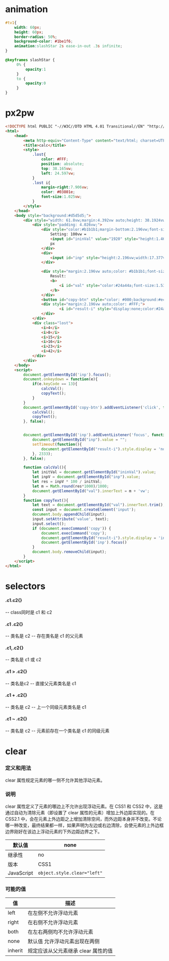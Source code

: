 # animation
```css
#tv1{
    width: 60px;
    height: 60px;
    border-radius: 50%;
    background-color: #1be1f6;
    animation:slashStar 2s ease-in-out .3s infinite;
}

@keyframes slashStar {
     0% {
         opacity:1
     }
     to {
         opacity:0
     }
}
```
# px2pw
```html
<!DOCTYPE html PUBLIC "-//W3C//DTD HTML 4.01 Transitional//EN" "http://www.w3.org/TR/html4/loose.dtd">
<html>
	<head>
		<meta http-equiv="Content-Type" content="text/html; charset=UTF-8">
		<title>calc</title>
		<style>
			.lost{
				color: #FFF;
				position: absolute; 
				top: 38.165vw; 
				left: 24.597vw;
			}
			.lost i{
				margin-right:7.906vw;
				color: #03801e;
				font-size:1.025vw;
			}
		</style>
	</head>
	<body style="background:#d5d5d5;">
		<div style="width: 61.8vw;margin:4.392vw auto;height: 38.1924vw;background: #000;">
			<div style="padding: 4.026vw;">
				<div style="color:#b1b1b1;margin-bottom:2.196vw;font-size:1.025vw;">
					Setting: 100vw = 
					<input id="ininVal" value="1920" style="height:1.464vw;width:7.321vw;border:solid 0.0734vw #828282;font-size:1.025vw;background: #000;color:#24a44a;">
					px
				</div>
				<div>
					<input id="inp" style="height:2.196vw;width:17.377vw;border:solid 0.073vw #24a44a;background: #000;color:#FFF;font-size:1.318vw;">
				</div>

				<div style="margin:2.196vw auto;color: #b1b1b1;font-size: 1.171vw;">
					Result:
					<b>
						<i id="val" style="color:#24a44a;font-size:1.537vw;">NaNaa</i>
					</b>
				</div>
				<button id="copy-btn" style="color: #000;background:#ececec;height: 2.196vw;font-size: 1.025vw;width: 7.392vw;border: none;">COPY</button>
				<div style="margin:2.196vw auto;color: #FFF;">
						<i id="result-i" style="display:none;color:#24a44a;font-size:1.171vw;">copy success</i>
				</div>
			</div>
			<div class="lost">
				<i>4</i>
				<i>8</i>
				<i>15</i>
				<i>16</i>
				<i>23</i>
				<i>42</i>
			</div>
		</div>
	</body>
	<script>
		document.getElementById('inp').focus();
		document.onkeydown = function(e){
			if(e.keyCode == 13){
				calcVal();
				copyText();
			}
		}
		document.getElementById('copy-btn').addEventListener('click', function(){
			calcVal();
			copyText();	
		}, false);   


		document.getElementById('inp').addEventListener('focus', function(){
			document.getElementById("inp").value = "";
			setTimeout(function(){ 
				document.getElementById("result-i").style.display = 'none';
			}, 2333);
		}, false);   

		function calcVal(){
			let initVal = document.getElementById("ininVal").value;
			let inpV = document.getElementById("inp").value;
			let res = inpV * 100 / initVal;
			let m =	Math.round(res*1000)/1000;
			document.getElementById("val").innerText = m + 'vw';
		}
		function copyText(){
			let text = document.getElementById("val").innerText.trim();
			const input = document.createElement('input');
			document.body.appendChild(input);
			input.setAttribute('value', text);
			input.select();
			if (document.execCommand('copy')) {
				document.execCommand('copy');
				document.getElementById("result-i").style.display = 'inline';
				document.getElementById('inp').focus()
			}
			document.body.removeChild(input);
		}
	</script>
</html>
```
# selectors
#### .c1.c2{}
-- class同时是 c1 和 c2

#### .c1 .c2{}
-- 类名是 c2
-- 存在类名是 c1 的父元素

#### .c1,.c2{}
-- 类名是 c1 或 c2

#### .c1 > .c2{}
-- 类名是c2 
-- 直接父元素类名是 c1

#### .c1 + .c2{}
-- 类名是 c2
-- 上一个同级元素类名是 c1

#### .c1 ~ .c2{}
-- 类名是 c2
-- 元素前存在一个类名是 c1 的同级元素





# clear

### 定义和用法

clear 属性规定元素的哪一侧不允许其他浮动元素。
### 说明

clear 属性定义了元素的哪边上不允许出现浮动元素。在 CSS1 和 CSS2 中，这是通过自动为清除元素（即设置了 clear 属性的元素）增加上外边距实现的。在 CSS2.1 中，会在元素上外边距之上增加清除空间，而外边距本身并不改变。不论哪一种改变，最终结果都一样，如果声明为左边或右边清除，会使元素的上外边框边界刚好在该边上浮动元素的下外边距边界之下。

| 默认值      | none                      |
| ---------- | ------------------------- |
| 继承性      | no                        |
| 版本        | CSS1                      |
| JavaScript | `object.style.clear="left"` |

### 可能的值
| 值 | 描述 |
| --- | --- |
| left    | 在左侧不允许浮动元素               |
| right   | 在右侧不允许浮动元素               |
| both    | 在左右两侧均不允许浮动元素          |
| none    | 默认值  允许浮动元素出现在两侧      |
| inherit | 规定应该从父元素继承 clear 属性的值 |
